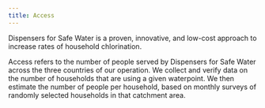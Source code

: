```yaml
---
title: Access
---
```


Dispensers for Safe Water is a proven, innovative, and low-cost approach to increase rates of household chlorination.   

Access refers to the number of people served by Dispensers for Safe Water across the three countries of our operation. We collect and verify data on the number of households that are using a given waterpoint. We then estimate the number of people per household, based on monthly surveys of randomly selected households in that catchment area.
